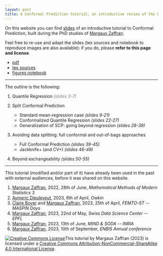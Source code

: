 ```yaml
---
layout: post
title: A Conformal Prediction tutorial, an introductive review of the basics.
---
```


On this website you can find [slides](/assets/files/cptuto.pdf) of an introductive tutorial to Conformal Prediction, built during the PhD studies of [Margaux Zaffran](https://mzaffran.github.io/).  

Feel free to re-use and adapt the slides (tex sources and notebook to reproduce images are also available): if you do, please **refer to this page and license**.  

- [pdf](/assets/files/cptuto.pdf)
- [tex sources](/assets/files/cptuto_sources.zip)
- [figures notebook](/assets/files/cptuto_notebook_illus.ipynb)

<object data=
"/assets/files/cptuto.pdf"
                width="800"
                height="500">
</object>

***

The outline is the following:  
1. Quantile Regression <span style="color:gray">_(slides 3-7)_</span>  

1. Split Conformal Prediction
    - Standard mean-regression case _(slides 9-21)_
    - Conformalized Quantile Regression _(slides 22-27)_
    - Generalization of SCP: going beyond regression _(slides 28-38)_
1. Avoiding data splitting: full conformal and out-of-bags approaches
    - Full Conformal Prediction _(slides 39-45)_
    - Jackknife+ (and CV+) _(slides 46-49)_
1. Beyond exchangeability _(slides 50-55)_

***

This tutorial (modified and/or part of it) have already been used in the past with external audiences, before it was shared on this website.
1. [Margaux Zaffran](https://mzaffran.github.io/), 2022, 28th of June, _Mathematical Methods of Modern Statistics 3_
1. [Aymeric Dieuleveut](http://www.cmap.polytechnique.fr/~aymeric.dieuleveut/), 2023, 6th of April, _Owkin_
1. [Claire Boyer](https://perso.lpsm.paris/~cboyer/) and [Margaux Zaffran](https://mzaffran.github.io/), 2023, 25th of April, _FEMTO-ST -- MASPIN Days_
1. [Margaux Zaffran](https://mzaffran.github.io/), 2023, 22nd of May, _Swiss Data Science Center -- EPFL_
1. [Margaux Zaffran](https://mzaffran.github.io/), 2023, 13th of June, _MIND & SODA -- INRIA_
1. [Margaux Zaffran](https://mzaffran.github.io/), 2023, 10th of September, _ENBIS Annual conference_

<a rel="license" href="http://creativecommons.org/licenses/by-nc-sa/4.0/"><img alt="Creative Commons License" style="border-width:0" src="https://i.creativecommons.org/l/by-nc-sa/4.0/88x31.png" /></a>This tutorial by Margaux Zaffran (2023) is licensed under a <a rel="license" href="http://creativecommons.org/licenses/by-nc-sa/4.0/">Creative Commons Attribution-NonCommercial-ShareAlike 4.0 International License</a>.
